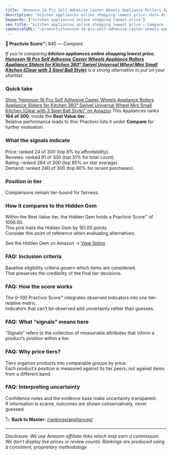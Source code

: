 ```yaml
---
title: "Honoson 16 Pcs Self Adhesive Caster Wheels Appliance Rollers Appliance Sliders for Kitchen 360° Swivel Universal Wheel Mini Small Kitchen (Clear with 3 Steel Ball Style)"
description: "kitchen appliances online shopping lowest price: Data-driven ranking using the Practivio Score™. Positioned by quality, value, demand, findability, momentum."
keywords: ["kitchen appliances online shopping lowest price"]
seo_title: "kitchen appliances online shopping lowest price — Compare (2025)"
canonicalURL: "/products/honoson-16-pcs-self-adhesive-caster-wheels-appliance-rollers-appliance-sliders-for-kitchen-360-swivel-universal-wheel-mini-small-kitchen-clear-with-3-steel-ball-style-B0CLDL2GS4/"
---
```


**🛒 Practivio Score™:** 845 — _Compare_


*If you're comparing **kitchen appliances online shopping lowest price**, **[Honoson 16 Pcs Self Adhesive Caster Wheels Appliance Rollers Appliance Sliders for Kitchen 360° Swivel Universal Wheel Mini Small Kitchen (Clear with 3 Steel Ball Style)](https://www.amazon.com/dp/B0CLDL2GS4?tag=practivio-20)** is a strong alternative to put on your shortlist.*
### Quick take
[Shop “Honoson 16 Pcs Self Adhesive Caster Wheels Appliance Rollers Appliance Sliders for Kitchen 360° Swivel Universal Wheel Mini Small Kitchen (Clear with 3 Steel Ball Style)” on Amazon](https://www.amazon.com/dp/B0CLDL2GS4?tag=practivio-20)
This Appliances ranks **164 of 300**, inside the **Best Value tier**.  
Relative performance leads to this: Practivio lists it under **Compare** for further evaluation.

### What the signals indicate
Price: ranked 24 of 300 (top 8% by affordability).  
Reviews: ranked 91 of 300 (top 31% for total count).  
Rating: ranked 284 of 300 (top 95% on star average).  
Demand: ranked 240 of 300 (top 80% for recent purchases).

### Position in tier
Comparisons remain tier-bound for fairness.

### How it compares to the Hidden Gem
Within the Best Value tier, the Hidden Gem holds a Practivio Score™ of 1006.00.  
This pick trails the Hidden Gem by 161.00 points.  
Consider this point of reference when evaluating alternatives.  

See the Hidden Gem on Amazon → [View listing](https://www.amazon.com/dp/B0764HS4SL?tag=practivio-20)

### FAQ: Inclusion criteria
Baseline eligibility criteria govern which items are considered.  
That preserves the credibility of the final tier decisions.

### FAQ: How the score works
The 0–100 Practivio Score™ integrates observed indicators into one tier-relative metric.  
Indicators that can’t be observed add uncertainty rather than guesses.

### FAQ: What “signals” means here
“Signals” refers to the collection of measurable attributes that inform a product’s position within a tier.

### FAQ: Why price tiers?
Tiers organize products into comparable groups by price.  
Each product’s position is measured against its tier peers, not against items from a different band.

### FAQ: Interpreting uncertainty
Confidence notes and the evidence base make uncertainty transparent.  
If information is scarce, outcomes are shown conservatively, never guessed.

<!-- Missing template for Compare/CompareWithinPriceClass -->


🏷️ **Back to Master:** [/rankings/appliances/](/rankings/appliances/)

---
_Disclosure: We use Amazon affiliate links which may earn a commission. We don’t display live prices or review counts. Rankings are produced using a consistent, proprietary methodology._
